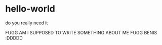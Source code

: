 # hello-world
do you really need it

FUGG AM I SUPPOSED TO WRITE SOMETHING ABOUT ME 
FUGG BENIS :DDDDD
